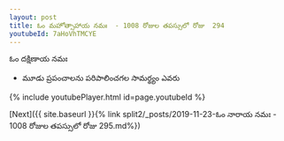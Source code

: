 ```yaml
---
layout: post
title: ఓం మహోత్సాహాయ నమః  - 1008 రోజుల తపస్సులో రోజు  294
youtubeId: 7aHoVhTMCYE
---
```

 
 
 ఓం దక్షిణాయ నమః  
 
 -  మూడు ప్రపంచాలను పరిపాలించగల సామర్థ్యం ఎవరు 
 
  
 
  
 
 
 
 
 
 


{% include youtubePlayer.html id=page.youtubeId %}
 
[Next]({{ site.baseurl }}{% link  split2/_posts/2019-11-23-ఓం నారాయ నమః  - 1008 రోజుల తపస్సులో రోజు  295.md%})
 
